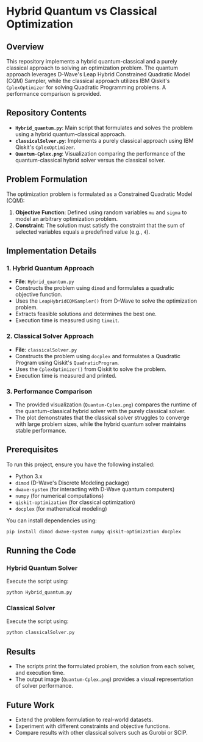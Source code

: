 # Hybrid Quantum vs Classical Optimization

## Overview
This repository implements a hybrid quantum-classical and a purely classical approach to solving an optimization problem. The quantum approach leverages D-Wave's Leap Hybrid Constrained Quadratic Model (CQM) Sampler, while the classical approach utilizes IBM Qiskit's `CplexOptimizer` for solving Quadratic Programming problems. A performance comparison is provided.

## Repository Contents
- **`Hybrid_quantum.py`**: Main script that formulates and solves the problem using a hybrid quantum-classical approach.
- **`classicalSolver.py`**: Implements a purely classical approach using IBM Qiskit's `CplexOptimizer`.
- **`Quantum-Cplex.png`**: Visualization comparing the performance of the quantum-classical hybrid solver versus the classical solver.

## Problem Formulation
The optimization problem is formulated as a Constrained Quadratic Model (CQM):
1. **Objective Function**: Defined using random variables `mu` and `sigma` to model an arbitrary optimization problem.
2. **Constraint**: The solution must satisfy the constraint that the sum of selected variables equals a predefined value (e.g., `4`).

## Implementation Details
### 1. Hybrid Quantum Approach
- **File**: `Hybrid_quantum.py`
- Constructs the problem using `dimod` and formulates a quadratic objective function.
- Uses the `LeapHybridCQMSampler()` from D-Wave to solve the optimization problem.
- Extracts feasible solutions and determines the best one.
- Execution time is measured using `timeit`.

### 2. Classical Solver Approach
- **File**: `classicalSolver.py`
- Constructs the problem using `docplex` and formulates a Quadratic Program using Qiskit's `QuadraticProgram`.
- Uses the `CplexOptimizer()` from Qiskit to solve the problem.
- Execution time is measured and printed.

### 3. Performance Comparison
- The provided visualization (`Quantum-Cplex.png`) compares the runtime of the quantum-classical hybrid solver with the purely classical solver.
- The plot demonstrates that the classical solver struggles to converge with large problem sizes, while the hybrid quantum solver maintains stable performance.

## Prerequisites
To run this project, ensure you have the following installed:
- Python 3.x
- `dimod` (D-Wave's Discrete Modeling package)
- `dwave-system` (for interacting with D-Wave quantum computers)
- `numpy` (for numerical computations)
- `qiskit-optimization` (for classical optimization)
- `docplex` (for mathematical modeling)

You can install dependencies using:
```sh
pip install dimod dwave-system numpy qiskit-optimization docplex
```

## Running the Code
### Hybrid Quantum Solver
Execute the script using:
```sh
python Hybrid_quantum.py
```

### Classical Solver
Execute the script using:
```sh
python classicalSolver.py
```

## Results
- The scripts print the formulated problem, the solution from each solver, and execution time.
- The output image (`Quantum-Cplex.png`) provides a visual representation of solver performance.

## Future Work
- Extend the problem formulation to real-world datasets.
- Experiment with different constraints and objective functions.
- Compare results with other classical solvers such as Gurobi or SCIP.

